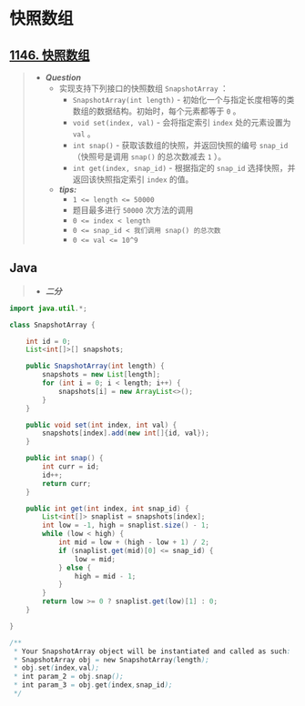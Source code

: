 # 快照数组

## [1146. 快照数组](https://leetcode.cn/problems/snapshot-array/)

> - ***Question***
>   - 实现支持下列接口的快照数组 `SnapshotArray` ：
>     - `SnapshotArray(int length)` - 初始化一个与指定长度相等的类数组的数据结构。初始时，每个元素都等于 `0` 。
>     - `void set(index, val)` - 会将指定索引 `index` 处的元素设置为 `val` 。
>     - `int snap()` - 获取该数组的快照，并返回快照的编号 `snap_id` （快照号是调用 `snap()` 的总次数减去 `1` ）。
>     - `int get(index, snap_id)` - 根据指定的 `snap_id` 选择快照，并返回该快照指定索引 `index` 的值。
>   - ***tips:***
>     - `1 <= length <= 50000`
>     - 题目最多进行 `50000` 次方法的调用
>     - `0 <= index < length`
>     - `0 <= snap_id < 我们调用 snap() 的总次数`
>     - `0 <= val <= 10^9`

## Java

> - ***二分***

```java
import java.util.*;

class SnapshotArray {

    int id = 0;
    List<int[]>[] snapshots;

    public SnapshotArray(int length) {
        snapshots = new List[length];
        for (int i = 0; i < length; i++) {
            snapshots[i] = new ArrayList<>();
        }
    }

    public void set(int index, int val) {
        snapshots[index].add(new int[]{id, val});
    }

    public int snap() {
        int curr = id;
        id++;
        return curr;
    }

    public int get(int index, int snap_id) {
        List<int[]> snaplist = snapshots[index];
        int low = -1, high = snaplist.size() - 1;
        while (low < high) {
            int mid = low + (high - low + 1) / 2;
            if (snaplist.get(mid)[0] <= snap_id) {
                low = mid;
            } else {
                high = mid - 1;
            }
        }
        return low >= 0 ? snaplist.get(low)[1] : 0;
    }

}

/**
 * Your SnapshotArray object will be instantiated and called as such:
 * SnapshotArray obj = new SnapshotArray(length);
 * obj.set(index,val);
 * int param_2 = obj.snap();
 * int param_3 = obj.get(index,snap_id);
 */
```
